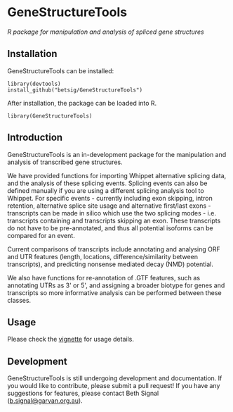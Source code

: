 # GeneStructureTools

*R package for manipulation and analysis of spliced gene structures*

## Installation
GeneStructureTools can be installed:
```
library(devtools)
install_github("betsig/GeneStructureTools")
```
After installation, the package can be loaded into R.
```
library(GeneStructureTools)
```

## Introduction

GeneStructureTools is an in-development package for the manipulation and analysis of transcribed gene structures.

We have provided functions for importing Whippet alternative splicing data, and the analysis of these splicing events. 
Splicing events can also be defined manually if you are using a different splicing analysis tool to Whippet.
For specific events - currently including exon skipping, intron retention, alternative splice site usage and alternative first/last exons - transcripts can be made in silico which use the two splicing modes - i.e. transcripts containing and transcripts skipping an exon. 
These transcripts do not have to be pre-annotated, and thus all potential isoforms can be compared for an event.

Current comparisons of transcripts include annotating and analysing ORF and UTR features (length, locations, difference/similarity between transcripts), and predicting nonsense mediated decay (NMD) potential.

We also have functions for re-annotation of .GTF features, such as annotating UTRs as 3' or 5', and assigning a broader biotype for genes and transcripts so more informative analysis can be performed between these classes. 

## Usage

Please check the [vignette](http://htmlpreview.github.io/?https://github.com/betsig/GeneStructureTools/blob/master/vignette.html) for usage details.

## Development

GeneStructureTools is still undergoing development and documentation.
If you would like to contribute, please submit a pull request!
If you have any suggestions for features, please contact Beth Signal (b.signal@garvan.org.au).




